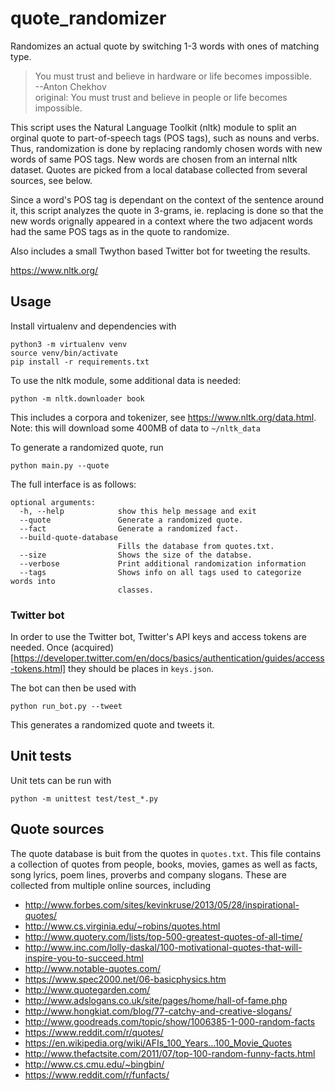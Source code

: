 # quote_randomizer
Randomizes an actual quote by switching 1-3 words with ones of matching type.
> You must trust and believe in hardware or life becomes impossible.  
> --Anton Chekhov  
> original: You must trust and believe in people or life becomes impossible.

This script uses the Natural Language Toolkit (nltk) module to split an orginal quote to part-of-speech tags (POS tags), such as nouns and verbs. Thus, randomization is done by replacing randomly chosen words with new words of same POS tags. New words are chosen from an internal nltk dataset. Quotes are picked from a local database collected from several sources, see below.

Since a word's POS tag is dependant on the context of the sentence around it, this script analyzes the quote in 3-grams, ie. replacing is done so that the new words orignally appeared in a context where the two adjacent words had the same POS tags as in the quote to randomize.  

Also includes a small Twython based Twitter bot for tweeting the results.

https://www.nltk.org/



## Usage
Install virtualenv and dependencies with
```
python3 -m virtualenv venv
source venv/bin/activate
pip install -r requirements.txt
```
To use the nltk module, some additional data is needed:
```
python -m nltk.downloader book
```
This includes a corpora and tokenizer, see https://www.nltk.org/data.html. Note: this will download some 400MB of data to `~/nltk_data`

To generate a randomized quote, run 
```
python main.py --quote
```

The full interface is as follows:
```
optional arguments:
  -h, --help            show this help message and exit
  --quote               Generate a randomized quote.
  --fact                Generate a randomized fact.
  --build-quote-database
                        Fills the database from quotes.txt.
  --size                Shows the size of the databse.
  --verbose             Print additional randomization information
  --tags                Shows info on all tags used to categorize words into
                        classes.
```

### Twitter bot
In order to use the Twitter bot, Twitter's API keys and access tokens are needed. Once (acquired)[https://developer.twitter.com/en/docs/basics/authentication/guides/access-tokens.html] they should be places in `keys.json`.

The bot can then be used with
```
python run_bot.py --tweet
```
This generates a randomized quote and tweets it.


## Unit tests
Unit tets can be run with
```
python -m unittest test/test_*.py
```

## Quote sources
The quote database is buit from the quotes in `quotes.txt`. This file contains a collection of quotes from people, books, movies, games
as well as facts, song lyrics, poem lines, proverbs and company slogans. These are collected from multiple online sources, including
* http://www.forbes.com/sites/kevinkruse/2013/05/28/inspirational-quotes/
* http://www.cs.virginia.edu/~robins/quotes.html
* http://www.quotery.com/lists/top-500-greatest-quotes-of-all-time/
* http://www.inc.com/lolly-daskal/100-motivational-quotes-that-will-inspire-you-to-succeed.html
* http://www.notable-quotes.com/
* https://www.spec2000.net/06-basicphysics.htm
* http://www.quotegarden.com/
* http://www.adslogans.co.uk/site/pages/home/hall-of-fame.php
* http://www.hongkiat.com/blog/77-catchy-and-creative-slogans/
* http://www.goodreads.com/topic/show/1006385-1-000-random-facts
* https://www.reddit.com/r/quotes/
* https://en.wikipedia.org/wiki/AFIs_100_Years...100_Movie_Quotes
* http://www.thefactsite.com/2011/07/top-100-random-funny-facts.html
* http://www.cs.cmu.edu/~bingbin/
* https://www.reddit.com/r/funfacts/
